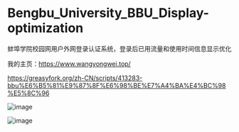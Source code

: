 # Bengbu_University_BBU_Display-optimization
蚌埠学院校园网用户外网登录认证系统，登录后已用流量和使用时间信息显示优化

我的主页：https://www.wangyongwei.top/

https://greasyfork.org/zh-CN/scripts/413283-bbu%E6%B5%81%E9%87%8F%E6%98%BE%E7%A4%BA%E4%BC%98%E5%8C%96

![image](https://user-images.githubusercontent.com/59910348/112111134-c0ea7400-8bee-11eb-9815-6bb2e31ded3a.png)


![image](https://user-images.githubusercontent.com/59910348/112111101-b62fdf00-8bee-11eb-9ba0-570e41ecee37.png)

